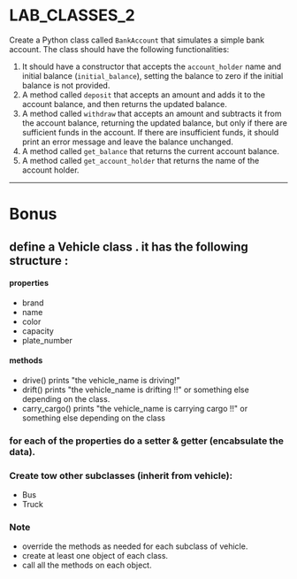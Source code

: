 # LAB_CLASSES_2

Create a Python class called `BankAccount` that simulates a simple bank account. The class should have the following functionalities:

1. It should have a constructor that accepts the `account_holder` name and initial balance (`initial_balance`), setting the balance to zero if the initial balance is not provided.
2. A method called `deposit` that accepts an amount and adds it to the account balance, and then returns the updated balance.
3. A method called `withdraw` that accepts an amount and subtracts it from the account balance, returning the updated balance, but only if there are sufficient funds in the account. If there are insufficient funds, it should print an error message and leave the balance unchanged.
4. A method called `get_balance` that returns the current account balance.
5. A method called `get_account_holder` that returns the name of the account holder.

---------

# Bonus

## define a Vehicle class . it has the following structure :

#### properties
- brand
- name
- color
- capacity
- plate_number


#### methods
- drive()
  prints "the vehicle_name is driving!"
- drift()
  prints "the vehicle_name is drifting !!" or something else depending on the class.
- carry_cargo()
  prints "the vehicle_name is carrying cargo !!" or something else depending on the class


### for each of the properties do a setter & getter (encabsulate the data).

### Create tow other subclasses (inherit from vehicle):
- Bus
- Truck


### Note
- override  the methods as needed for each subclass of vehicle. 
- create at least one object of each class.
- call all the methods on each object. 
